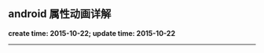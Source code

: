 android 属性动画详解
------
**create time: 2015-10-22; update time: 2015-10-22**


---------------------------------------------------------------